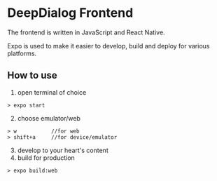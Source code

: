 # DeepDialog Frontend
The frontend is written in JavaScript and React Native.

Expo is used to make it easier to develop, build and deploy for various platforms.

## How to use
1) open terminal of choice
```
> expo start
```
2) choose emulator/web
```
> w           //for web
> shift+a     //for device/emulator
```
3) develop to your heart's content
4) build for production
```
> expo build:web
```
